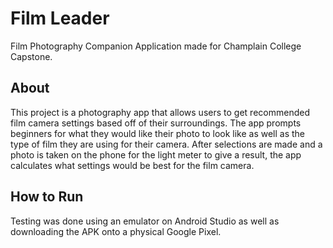 # Film Leader

Film Photography Companion Application made for Champlain College Capstone.

## About

This project is a photography app that allows users to get recommended film camera settings based off of their surroundings. The app prompts beginners for what they would like their photo to look like as well as the type of film they are using for their camera. After selections are made and a photo is taken on the phone for the light meter to give a result, the app calculates what settings would be best for the film camera.

## How to Run
Testing was done using an emulator on Android Studio as well as downloading the APK onto a physical Google Pixel.
